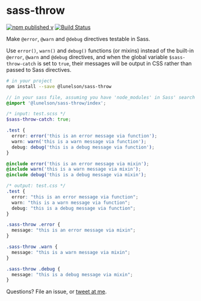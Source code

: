 # sass-throw

[![npm published v](https://img.shields.io/npm/v/@lunelson/sass-throw.svg)]()
[![Build Status](https://travis-ci.org/lunelson/sass-throw.svg?branch=master)](https://travis-ci.org/lunelson/sass-throw)

Make `@error`, `@warn` and `@debug` directives testable in Sass.

Use `error()`, `warn()` and `debug()` functions (or mixins) instead of the built-in `@error`, `@warn` and `@debug` directives, and when the global variable `$sass-throw-catch` is set to `true`, their messages will be output in CSS rather than passed to Sass directives.

```sh
# in your project
npm install --save @lunelson/sass-throw
```
```scss
// in your sass file, assuming you have 'node_modules' in Sass' search path
@import '@lunelson/sass-throw/index';
```
```scss
/* input: test.scss */
$sass-throw-catch: true;

.test {
  error: error('this is an error message via function');
  warn: warn('this is a warn message via function');
  debug: debug('this is a debug message via function');
}

@include error('this is an error message via mixin');
@include warn('this is a warn message via mixin');
@include debug('this is a debug message via mixin');
```
```css
/* output: test.css */
.test {
  error: "this is an error message via function";
  warn: "this is a warn message via function";
  debug: "this is a debug message via function";
}

.sass-throw .error {
  message: "this is an error message via mixin";
}

.sass-throw .warn {
  message: "this is a warn message via mixin";
}

.sass-throw .debug {
  message: "this is a debug message via mixin";
}
```

Questions? File an issue, or [tweet at me](https://twitter.com/lunelson).
